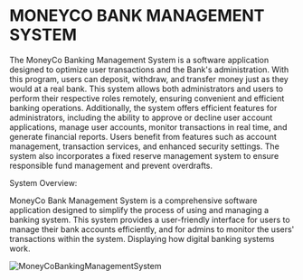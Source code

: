 # MONEYCO BANK MANAGEMENT SYSTEM

The MoneyCo Banking Management System is a software application designed to
optimize user transactions and the Bank's administration. With this program, users can
deposit, withdraw, and transfer money just as they would at a real bank. This system
allows both administrators and users to perform their respective roles remotely,
ensuring convenient and efficient banking operations.
Additionally, the system offers efficient features for administrators, including the
ability to approve or decline user account applications, manage user accounts, monitor
transactions in real time, and generate financial reports. Users benefit from features
such as account management, transaction services, and enhanced security settings. The
system also incorporates a fixed reserve management system to ensure responsible
fund management and prevent overdrafts.

System Overview:

MoneyCo Bank Management System is a comprehensive software application
designed to simplify the process of using and managing a banking system. This system
provides a user-friendly interface for users to manage their bank accounts efficiently,
and for admins to monitor the users' transactions within the system. Displaying how
digital banking systems work.

![MoneyCoBankingManagementSystem](https://github.com/KylaMaeD/MoneyCO-Banking-Manegement-System/assets/169108774/facc0af1-cbd0-4cac-b194-c8687a8bc755)
